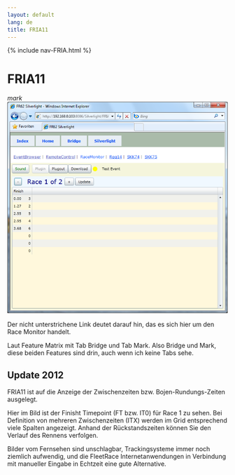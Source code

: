 ```yaml
---
layout: default
lang: de
title: FRIA11
---
```


{% include nav-FRIA.html %}

# FRIA11

*mark*<br>
![FRIA11 screenshot](../images/FRIA11.png)

Der nicht unterstrichene Link deutet darauf hin, das es sich hier um den Race Monitor handelt.

Laut Feature Matrix mit Tab Bridge und Tab Mark.
Also Bridge und Mark, diese beiden Features sind drin, auch wenn ich keine Tabs sehe.

## Update 2012

FRIA11 ist auf die Anzeige der Zwischenzeiten bzw. Bojen-Rundungs-Zeiten ausgelegt.

Hier im Bild ist der Finisht Timepoint (FT bzw. IT0) für Race 1 zu sehen.
Bei Definition von mehreren Zwischenzeiten (ITX) werden im Grid entsprechend viele Spalten angezeigt.
Anhand der Rückstandszeiten können Sie den Verlauf des Rennens verfolgen.

Bilder vom Fernsehen sind unschlagbar, Trackingsysteme immer noch ziemlich aufwendig, 
und die FleetRace Internetanwendungen in Verbindung mit manueller Eingabe in Echtzeit eine gute Alternative.
